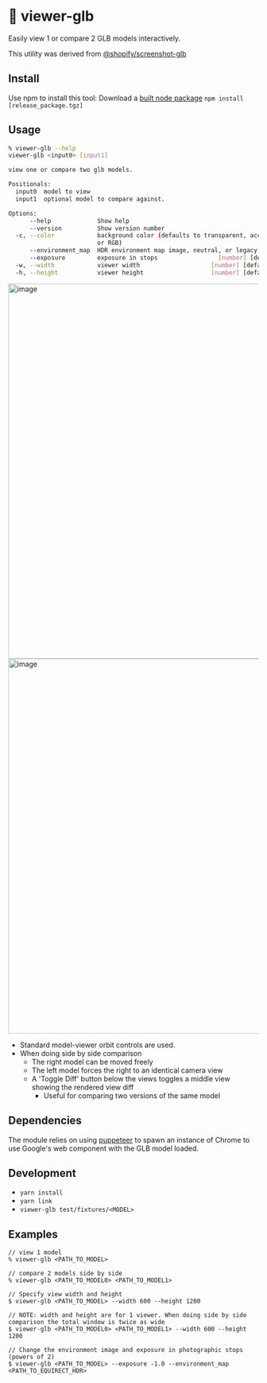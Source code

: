# 🔬 viewer-glb

Easily view 1 or compare 2 GLB models interactively.

This utility was derived from [@shopify/screenshot-glb](https://github.com/Shopify/screenshot-glb)

## Install

Use npm to install this tool:
Download a [built node package](https://github.com/benn-herrera/viewer-glb/releases)
`npm install [release_package.tgz]`

## Usage

```sh
% viewer-glb --help
viewer-glb <input0> [input1]

view one or compare two glb models.

Positionals:
  input0  model to view                                                 [string]
  input1  optional model to compare against.                            [string]

Options:
      --help             Show help                                     [boolean]
      --version          Show version number                           [boolean]
  -c, --color            background color (defaults to transparent, accepts HEX
                         or RGB)                                        [string]
      --environment_map  HDR environment map image, neutral, or legacy  [string]
      --exposure         exposure in stops                 [number] [default: 0]
  -w, --width            viewer width                    [number] [default: 512]
  -h, --height           viewer height                   [number] [default: 512]
```

<img width="1146" height="754" alt="image" src="https://github.com/user-attachments/assets/3dc3f7fa-2522-4628-a211-44ef435bfa20" />

<img width="1624" height="754" alt="image" src="https://github.com/user-attachments/assets/8b2b9d0b-9b5a-44b6-af3b-048cff1436a2" />

* Standard model-viewer orbit controls are used.
* When doing side by side comparison 
  * The right model can be moved freely
  * The left model forces the right to an identical camera view
  * A 'Toggle Diff' button below the views toggles a middle view showing the rendered view diff
    * Useful for comparing two versions of the same model
 

## Dependencies

The module relies on using [puppeteer](https://www.npmjs.com/package/puppeteer) to spawn an instance of Chrome to use Google's [<model-viewer>](https://github.com/GoogleWebComponents/model-viewer) web component with the GLB model loaded.

## Development

- `yarn install`
- `yarn link`
- `viewer-glb test/fixtures/<MODEL>`

## Examples

```
// view 1 model
% viewer-glb <PATH_TO_MODEL>

// compare 2 models side by side
% viewer-glb <PATH_TO_MODEL0> <PATH_TO_MODEL1>

// Specify view width and height
$ viewer-glb <PATH_TO_MODEL> --width 600 --height 1200

// NOTE: width and height are for 1 viewer. When doing side by side comparison the total window is twice as wide
$ viewer-glb <PATH_TO_MODEL0> <PATH_TO_MODEL1> --width 600 --height 1200

// Change the environment image and exposure in photographic stops (powers of 2)
$ viewer-glb <PATH_TO_MODEL> --exposure -1.0 --environment_map <PATH_TO_EQUIRECT_HDR>
```
